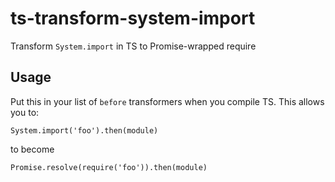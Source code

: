 # ts-transform-system-import
Transform `System.import` in TS to Promise-wrapped require


## Usage

Put this in your list of `before` transformers when you compile TS. This allows you to:

```
System.import('foo').then(module)
```

to become

```
Promise.resolve(require('foo')).then(module)
```